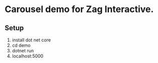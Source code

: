 # Carousel demo for Zag Interactive.

## Setup
1. install dot net core
2. cd demo
3. dotnet run
4. localhost:5000

